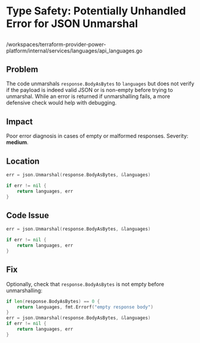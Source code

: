 # Type Safety: Potentially Unhandled Error for JSON Unmarshal

##

/workspaces/terraform-provider-power-platform/internal/services/languages/api_languages.go

## Problem

The code unmarshals `response.BodyAsBytes` to `languages` but does not verify if the payload is indeed valid JSON or is non-empty before trying to unmarshal. While an error is returned if unmarshalling fails, a more defensive check would help with debugging.

## Impact

Poor error diagnosis in cases of empty or malformed responses. Severity: **medium**.

## Location

```go
err = json.Unmarshal(response.BodyAsBytes, &languages)

if err != nil {
	return languages, err
}
```

## Code Issue

```go
err = json.Unmarshal(response.BodyAsBytes, &languages)

if err != nil {
	return languages, err
}
```

## Fix

Optionally, check that `response.BodyAsBytes` is not empty before unmarshalling:

```go
if len(response.BodyAsBytes) == 0 {
    return languages, fmt.Errorf("empty response body")
}
err = json.Unmarshal(response.BodyAsBytes, &languages)
if err != nil {
    return languages, err
}
```
